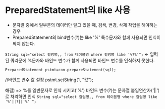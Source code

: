 # PreparedStatement의 like 사용
- 문자열 중에서 일부분의 데이터만 알고 있을 때, 검색, 변경, 삭제 작업을 해야하는 경우
- PreparedStatement의 bind변수(?)는 like '%' 특수문자와 함께 사용되면 인식이 되지 않는다.

``String sql="select 컬럼명,, from 테이블명 where 컬럼명 like '%?%'";`` <- 입력된 쿼리문에 %문자와 바인드 변수가 함께 사용되면 바인드 변수를 인식하지 못한다.<br>

``PreparedStatement pstmt=con.prepareStatement(sql);``

//바인드 변수 값 설정
pstmt.setString(1, "값");

해결) => %를 일반문자로 인식 시키고('%') 바인드 변수(?)는 문자열 붙임연산자('||')로 처리하면 인식
``String sql="select 컬럼명,, from 테이블명 where 컬럼명 like '%'||?||'%' ";``